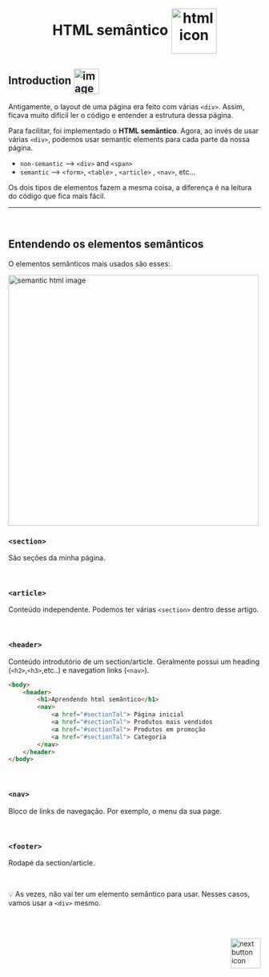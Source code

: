 <!-- title -->
<h1 align="center">
    <span>HTML semântico</span>
    <img src="https://cdn-icons-png.flaticon.com/512/3447/3447692.png" alt="html icon" width="90px" align="center" >
</h1>
 
 ## Introduction <img src="https://cdn-icons-png.flaticon.com/512/1436/1436664.png" alt="imagem" width="50px" align="center">
 Antigamente, o layout de uma página era feito com várias `<div>`. Assim, ficava muito difícil ler o código e entender a estrutura dessa página.

 Para facilitar, foi implementado o **HTML semântico**. Agora, ao invés de usar várias `<div>`, podemos usar semantic elements para cada parte da nossa página.

- `non-semantic` --> `<div>` and `<span>`
- `semantic` --> `<form>`, `<table>` , `<article>` , `<nav>`, etc... 

Os dois tipos de elementos fazem a mesma coisa, a diferença é na leitura do código que fica mais fácil.

<hr>
<br>

## Entendendo os elementos semânticos

O elementos semânticos mais usados são esses:

<img src="https://1.bp.blogspot.com/-koPDB__CnsU/Wobo6SpFXSI/AAAAAAAABTc/LR0ZB--5dJEpzLw7FHqzG-Fcep5FuO-qACLcBGAs/s1600/head%2Band%2Bfooter.jpg" alt="semantic html image" width="500px">

### `<section>`
São seções da minha página. 

<br>

### `<article>`
Conteúdo independente. Podemos ter várias `<section>` dentro desse artigo.

<br>

### `<header>`
Conteúdo introdutório de um section/article. Geralmente possui um heading (`<h2>`,`<h3>`,etc..) e navegation links (`<nav>`).
```html
<body>
    <header>
        <h1>Aprendendo html semântico</h1>
        <nav>
            <a href="#sectionTal"> Página inicial 
            <a href="#sectionTal"> Produtos mais vendidos 
            <a href="#sectionTal"> Produtos em promoção 
            <a href="#sectionTal"> Categoria 
        </nav>
    </header>
</body>
```

<br>

### `<nav>`
Bloco de links de navegação. Por exemplo, o menu da sua page.

<br>

### `<footer>`
Rodapé da section/article.

<br>

💡 As vezes, não vai ter um elemento semântico para usar. Nesses casos, vamos usar a `<div>` mesmo.

<br>
<br>

<!-- Next page button-->
[<img src="https://cdn-icons-png.flaticon.com/512/5553/5553581.png" alt="next button icon" width="60px" align="right">](../12.forms/forms.md)